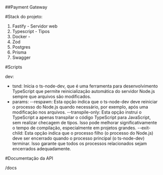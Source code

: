 ##Payment Gateway

#Stack do projeto:

1. Fastify - Servidor web
2. Typescript - Tipos
3. Docker - 
4. Zod
5. Postgres
6. Prisma
7. Swagger

#Scripts

dev:

- tsnd: Inicia o ts-node-dev, que é uma ferramenta para desenvolvimento TypeScript que permite reinicialização automática do servidor Node.js sempre que arquivos são modificados.
- params:
  --respawn: Esta opção indica que o ts-node-dev deve reiniciar o processo do Node.js quando necessário, por exemplo, após uma modificação nos arquivos.
  --transpile-only: Esta opção instrui o TypeScript a apenas transpilar o código TypeScript para JavaScript, sem realizar checagem de tipos. Isso pode melhorar significativamente o tempo de compilação, especialmente em projetos grandes.
  --exit-child: Esta opção indica que o processo filho (o processo do Node.js) deve ser encerrado quando o processo principal (o ts-node-dev) terminar. Isso garante que todos os processos relacionados sejam encerrados adequadamente.


#Documentação da API

/docs

